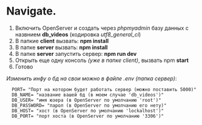 # Navigate.
1. Включить OpenServer и создать через _phpmyadmin_ базу данных с назвнием **db_videos** (кодировка *utf8_general_ci*)
3. В папкие **client** вызвать: **npm install**
4. В папке **server** вызвать: **npm install**
5. В папке **server** запустить сервер: **npm run dev**
6. Открыть еще одну консоль _(уже в папке client)_, вызвать npm **start**
7. Готово







_*Изменить инфу о бд на свои можно в файле .env (папка сервер)*_:

```
  PORT= "Порт на котором будет работать сервер (можно поставить 5000)"
  DB_NAME= "название вашей бд (в моем случае 'db_videos')"
  DB_USER= "имя юзера (в OpenServer по умолчанию 'root')"
  DB_PASSWORD= "парол (в OpenServer по умолчанию его нету)"
  DB_HOST= "хост (в OpenServer по умолчанию 'lockalhost')" 
  DB_PORT= "порт хоста (в OpenServer по умолчанию '3306')" 
```
